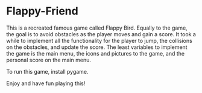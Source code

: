 # Flappy-Friend
This is a recreated famous game called Flappy Bird. Equally to the game, the goal is to avoid obstacles as the player moves and gain a score. It took a while to implement all the functionality for the player to jump, the collisions on the obstacles, and update the score. The least variables to implement the game is the main menu, the icons and pictures to the game, and the personal score on the main menu.

To run this game, install pygame.

Enjoy and have fun playing this!
